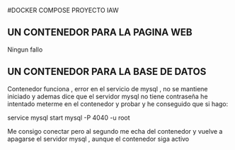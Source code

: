 #DOCKER COMPOSE PROYECTO IAW

## UN CONTENEDOR PARA LA PAGINA WEB

Ningun fallo

## UN  CONTENEDOR PARA LA BASE DE DATOS

Contenedor funciona , error en el servicio de mysql , no se mantiene iniciado
y ademas dice que el servidor mysql no tiene contraseña
he intentado meterme en el contenedor y probar y he conseguido
que si hago:

service mysql start 
mysql -P 4040 -u root

Me consigo conectar pero al segundo me echa del contenedor y vuelve a apagarse
el servidor mysql , aunque el contenedor siga activo
